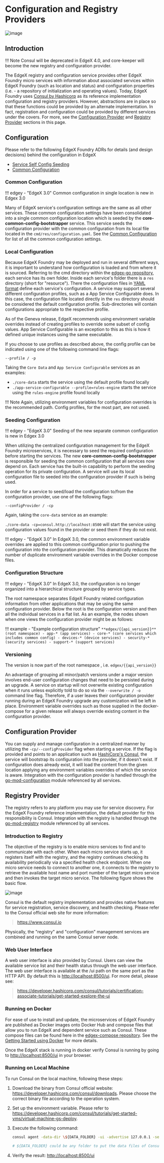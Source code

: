 # Configuration and Registry Providers



![image](EdgeX_CoreRegConfig.png)

## Introduction

!!! Note
    Consul will be deprecated in EdgeX 4.0, and core-keeper will become the new registry and configuration provider.
    
 The EdgeX registry and configuration service provides other EdgeX Foundry micro services with information about associated services within EdgeX Foundry (such as location and status) and  configuration properties (i.e. - a repository of initialization and operating values).  Today, EdgeX Foundry uses [Consul by Hashicorp](https://www.consul.io/) as its reference implementation configuration and registry providers.  However, abstractions are in place so that these functions could be provided by an alternate implementation.  In fact, registration and configuration could be provided by different services under the covers.  For more, see the [Configuration Provider](ConfigurationAndRegistry.md#configuration-provider) and [Registry Provider](ConfigurationAndRegistry.md#registry-provider) sections in this page.

## Configuration

Please refer to the following EdgeX Foundry ADRs for details (and design decisions) behind the configuration in EdgeX

- [Service Self Config Seeding](../../../design/adr/0005-Service-Self-Config)
- [Common Configuration](../../../design/adr/0026-Common%20Configuration/)

### Common Configuration

!!! edgey - "EdgeX 3.0"
    Common configuration in single location is new in Edgex 3.0

Many of EdgeX service's configuration settings are the same as all other services. 
These common configuration settings have been consolidated into a single common configuration location which is seeded by the **core-common-config-bootstrapper** service.
This service seeds the configuration provider with the common configuration from its local file located in the `cmd/res/configuration.yaml`.
See the [Common Configuration](../CommonConfiguration/) for list of all the common configuration settings.

### Local Configuration

Because EdgeX Foundry may be deployed and run in several different ways, 
it is important to understand how configuration is loaded and from where it is sourced. 
Referring to the cmd directory within the [edgex-go repository](https://github.com/edgexfoundry/edgex-go), each service has its own folder. 
Inside each service's folder there is a `res` directory (short for "resource").
There the configuration files in [YAML format](https://en.wikipedia.org/wiki/YAML) define each service's configuration. 
A service may support several different configuration profiles, such as a App Service Configurable does. 
In this case, the configuration file located directly in the `res` directory should be considered the default configuration profile. 
Sub-directories will contain configurations appropriate to the respective profile.

As of the Geneva release, EdgeX recommends using environment variable overrides instead of creating profiles to override some subset of config values. 
App Service Configurable is an exception to this as this is how it defined unique instances using the same executable.

If you choose to use profiles as described above, the config profile can be indicated using one of the following command line flags:

`--profile / -p`

Taking the `Core Data` and `App Service Configurable` services as an examples:

-   `./core-data` starts the service using the default profile found locally
-   `./app-service-configurable --profile=rules-engine` starts the service using the `rules-engine` profile found locally

!!! Note
    Again, utilizing environment variables for configuration overrides is the recommended path. Config profiles, for the most part, are not used.

### Seeding Configuration

!!! edgey - "EdgeX 3.0"
    Seeding of the new separate common configuration is new in Edgex 3.0

When utilizing the centralized configuration management for the EdgeX Foundry microservices, 
it is necessary to seed the required configuration before starting the services.
The new **core-common-config-bootstrapper** is responsible for seeding the common configuration that all services now depend on.
Each service has the built-in capability to perform the seeding operation for its private configuration. 
A service will use its local configuration file to seeded into the configuration provider if such is being used.

In order for a service to seed/load the configuration to/from the configuration provider, use one of the following flags:

`--configProvider / -cp`

Again, taking the `core-data` service as an example:

`./core-data -cp=consul.http://localhost:8500` will start the service using configuration values found in the provider or seed them if they do not exist. 

!!! edgey - "EdgeX 3.0"
    In EdgeX 3.0, the common environment variable overrides are applied to this common configuration prior to pushing the configuration into the configuration provider. This dramatically reduces the number of duplicate environment variable overrides in the Docker compose files.

### Configuration Structure

!!! edgey - "EdgeX 3.0"
    In EdgeX 3.0, the configuration is no longer organized into a hierarchical structure grouped by service types.

The root namespace separates EdgeX Foundry related configuration information from other applications that may be using the same configuration provider. 
Below the root is the configuration version and then all the individual services in a flat list. 
As an example, the nodes shown when one views the configuration provider might be as follows:

!!! example - "Example configuration structure"
    ```
    **edgex/{{api_version}}** (root namespace)
        - app-* (app services)
        - core-* (core services which includes common config)
        - devices-* (device services)
        - security-* (security services)
        - support-* (support services)
    ```
### Versioning

The version is now part of the root namespace , i.e. `edgex/{{api_version}}`

An advantage of grouping all minor/patch versions under a major version involves end-user configuration changes that need to be persisted during an upgrade. 
A service on startup will not overwrite existing configuration when it runs unless explicitly told to do so via the `--overwrite / -o` command line flag. 
Therefore, if a user leaves their configuration provider running during an EdgeX Foundry upgrade any customization will be left in place. 
Environment variable overrides such as those supplied in the docker-compose for a given release will always override existing content in the configuration provider.

## Configuration Provider

You can supply and manage configuration in a centralized manner by utilizing the `-cp/--configProvider` flag when starting a service. If the flag is provided and points to an application such as [HashiCorp's Consul](https://www.consul.io/), the service will bootstrap its configuration into the provider, if it doesn't exist. If configuration does already exist, it will load the content from the given location applying any environment variables overrides of which the service is aware. Integration with the configuration provider is handled through the [go-mod-configuration](https://github.com/edgexfoundry/go-mod-configuration) module referenced by all services.

## Registry Provider

The registry refers to any platform you may use for service discovery. For the EdgeX Foundry reference implementation, the default provider for this responsibility is Consul. Integration with the registry is handled through the [go-mod-registry](https://github.com/edgexfoundry/go-mod-registry) module referenced by all services.

### Introduction to Registry

The objective of the registry is to enable micro services to find and to communicate with each other. When each micro service starts up, it registers itself with the registry, and the registry continues checking
its availability periodically via a specified health check endpoint. When one micro service needs to connect to another one, it connects to the registry to retrieve the available host name and port number of the
target micro service and then invokes the target micro service. The following figure shows the basic flow.

![image](EdgeX_ConfigurationRegistry.png)

Consul is the default registry implementation and provides native features for service registration, service discovery, and health checking. Please refer to the Consul official web site for more information:

> <https://www.consul.io>

Physically, the "registry" and "configuration" management services are combined and running on the same Consul server node.

### Web User Interface

A web user interface is also provided by Consul. Users can view the available service list and their health status through the web user interface. The web user interface is available at the /ui path on the same port as the HTTP API. By default this is <http://localhost:8500/ui>. For more detail, please see:

> <https://developer.hashicorp.com/consul/tutorials/certification-associate-tutorials/get-started-explore-the-ui>

### Running on Docker

For ease of use to install and update, the microservices of EdgeX Foundry are published as Docker images onto Docker Hub and compose files that allow you to run EdgeX and dependent service such as Consul. These compose files can be found here in the [edgex-compose repository](https://github.com/edgexfoundry/edgex-compose/tree/{{edgexversion}}). See the [Getting Started using Docker](../../../getting-started/Ch-GettingStartedDockerUsers) for more details.

Once the EdgeX stack is running in docker verify Consul is running by going to  <http://localhost:8500/ui> in your browser.

### Running on Local Machine

To run Consul on the local machine, following these steps:

1.  Download the binary from Consul official website:
    <https://developer.hashicorp.com/consul/downloads>. Please choose the correct
    binary file according to the operation system.
2.  Set up the environment variable. Please refer to
    <https://developer.hashicorp.com/consul/tutorials/get-started-vms/virtual-machine-gs-deploy>.
3.  Execute the following command:

    ``` bash
    consul agent -data-dir \${DATA_FOLDER} -ui -advertise 127.0.0.1 -server -bootstrap-expect 1

    # ${DATA_FOLDER} could be any folder to put the data files of Consul and it needs the read/write permission.
    ```

4.  Verify the result: <http://localhost:8500/ui>

